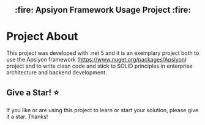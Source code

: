 <h2 align="center">
:fire:  Apsiyon Framework Usage Project :fire: 
</h2>
 

# Project About
This project was developed with .net 5 and it is an exemplary project both to use the Apsiyon framework (https://www.nuget.org/packages/Apsiyon) project and to write clean code and stick to SOLID principles in enterprise architecture and backend development.

## Give a Star! :star:
If you like or are using this project to learn or start your solution, please give it a star. Thanks!


